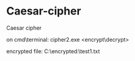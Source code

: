 # Caesar-cipher
Caesar cipher

on cmd\terminal:
cipher2.exe <encrypt\decrypt>

encrypted file:
C:\encrypted:\test1.txt
